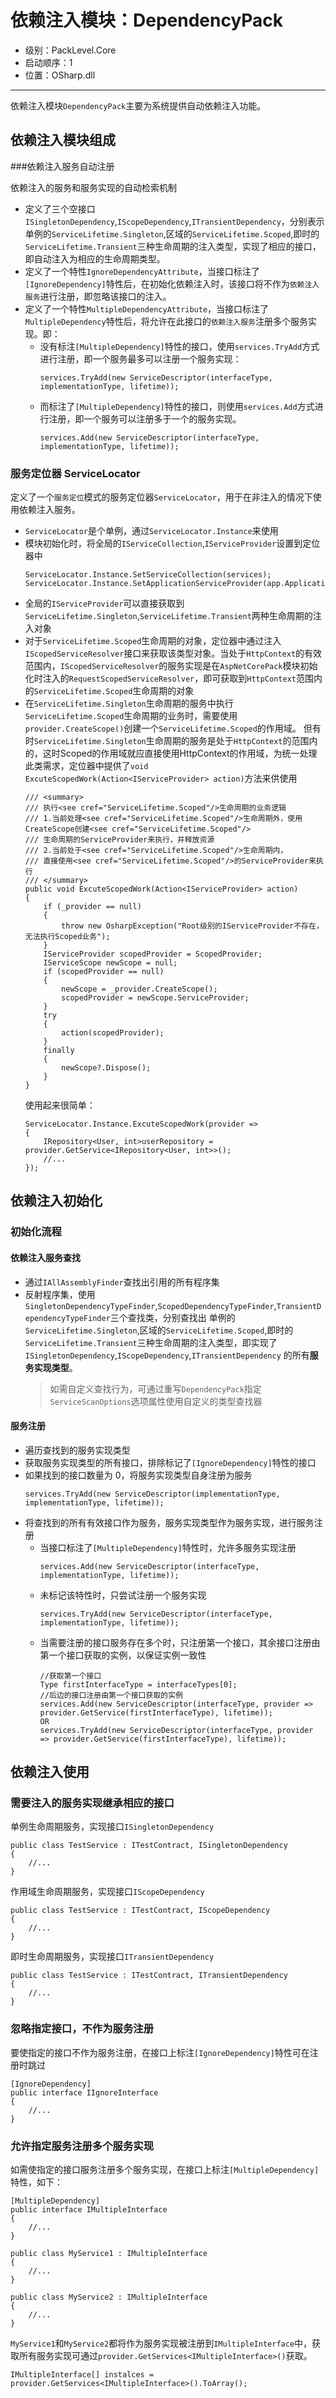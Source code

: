 # 依赖注入模块：DependencyPack

* 级别：PackLevel.Core
* 启动顺序：1
* 位置：OSharp.dll

---
依赖注入模块`DependencyPack`主要为系统提供自动依赖注入功能。

## 依赖注入模块组成

###依赖注入服务自动注册

依赖注入的服务和服务实现的自动检索机制
* 定义了三个空接口`ISingletonDependency`,`IScopeDependency`,`ITransientDependency`，分别表示单例的`ServiceLifetime.Singleton`,区域的`ServiceLifetime.Scoped`,即时的`ServiceLifetime.Transient`三种生命周期的注入类型，实现了相应的接口，即自动注入为相应的生命周期类型。
* 定义了一个特性`IgnoreDependencyAttribute`，当接口标注了`[IgnoreDependency]`特性后，在初始化依赖注入时，该接口将不作为`依赖注入服务`进行注册，即忽略该接口的注入。
* 定义了一个特性`MultipleDependencyAttribute`，当接口标注了`MultipleDependency`特性后，将允许在此接口的`依赖注入服务`注册多个服务实现。即：
    * 没有标注`[MultipleDependency]`特性的接口，使用`services.TryAdd`方式进行注册，即一个服务最多可以注册一个服务实现：
        ```
        services.TryAdd(new ServiceDescriptor(interfaceType, implementationType, lifetime));
        ```
    * 而标注了`[MultipleDependency]`特性的接口，则使用`services.Add`方式进行注册，即一个服务可以注册多于一个的服务实现。
        ```
        services.Add(new ServiceDescriptor(interfaceType, implementationType, lifetime));
        ```
### 服务定位器 ServiceLocator

  定义了一个`服务定位`模式的服务定位器`ServiceLocator`，用于在非注入的情况下使用依赖注入服务。
* `ServiceLocator`是个单例，通过`ServiceLocator.Instance`来使用
* 模块初始化时，将全局的`IServiceCollection`,`IServiceProvider`设置到定位器中
    ```
    ServiceLocator.Instance.SetServiceCollection(services);
    ServiceLocator.Instance.SetApplicationServiceProvider(app.ApplicationServices);
    ```
* 全局的`IServiceProvider`可以直接获取到`ServiceLifetime.Singleton`,`ServiceLifetime.Transient`两种生命周期的注入对象
* 对于`ServiceLifetime.Scoped`生命周期的对象，定位器中通过注入`IScopedServiceResolver`接口来获取该类型对象。当处于`HttpContext`的有效范围内，`IScopedServiceResolver`的服务实现是在`AspNetCorePack`模块初始化时注入的`RequestScopedServiceResolver`，即可获取到`HttpContext`范围内的`ServiceLifetime.Scoped`生命周期的对象
* 在`ServiceLifetime.Singleton`生命周期的服务中执行`ServiceLifetime.Scoped`生命周期的业务时，需要使用`provider.CreateScope()`创建一个`ServiceLifetime.Scoped`的作用域。
但有时`ServiceLifetime.Singleton`生命周期的服务是处于`HttpContext`的范围内的，这时Scoped的作用域就应直接使用HttpContext的作用域，为统一处理此类需求，定位器中提供了`void ExcuteScopedWork(Action<IServiceProvider> action)`方法来供使用
    ```
    /// <summary>
    /// 执行<see cref="ServiceLifetime.Scoped"/>生命周期的业务逻辑
    /// 1.当前处理<see cref="ServiceLifetime.Scoped"/>生命周期外，使用CreateScope创建<see cref="ServiceLifetime.Scoped"/>
    /// 生命周期的ServiceProvider来执行，并释放资源
    /// 2.当前处于<see cref="ServiceLifetime.Scoped"/>生命周期内，
    /// 直接使用<see cref="ServiceLifetime.Scoped"/>的ServiceProvider来执行
    /// </summary>
    public void ExcuteScopedWork(Action<IServiceProvider> action)
    {
        if (_provider == null)
        {
            throw new OsharpException("Root级别的IServiceProvider不存在，无法执行Scoped业务");
        }
        IServiceProvider scopedProvider = ScopedProvider;
        IServiceScope newScope = null;
        if (scopedProvider == null)
        {
            newScope = _provider.CreateScope();
            scopedProvider = newScope.ServiceProvider;
        }
        try
        {
            action(scopedProvider);
        }
        finally
        {
            newScope?.Dispose();
        }
    }
    ```
    使用起来很简单：
    ```
    ServiceLocator.Instance.ExcuteScopedWork(provider =>
    {
        IRepository<User, int>userRepository = provider.GetService<IRepository<User, int>>();
        //...
    });
    ```
    
## 依赖注入初始化

### 初始化流程

#### 依赖注入服务查找

* 通过`IAllAssemblyFinder`查找出引用的所有程序集
* 反射程序集，使用`SingletonDependencyTypeFinder`,`ScopedDependencyTypeFinder`,`TransientDependencyTypeFinder`三个查找类，分别查找出 单例的`ServiceLifetime.Singleton`,区域的`ServiceLifetime.Scoped`,即时的`ServiceLifetime.Transient`三种生命周期的注入类型，即实现了 `ISingletonDependency`,`IScopeDependency`,`ITransientDependency` 的所有**服务实现类型**。
    > 如需自定义查找行为，可通过重写`DependencyPack`指定`ServiceScanOptions`选项属性使用自定义的类型查找器

#### 服务注册

* 遍历查找到的服务实现类型
* 获取服务实现类型的所有接口，排除标记了`[IgnoreDependency]`特性的接口
* 如果找到的接口数量为 0，将服务实现类型自身注册为服务
    ```
    services.TryAdd(new ServiceDescriptor(implementationType, implementationType, lifetime));
    ```
* 将查找到的所有有效接口作为服务，服务实现类型作为服务实现，进行服务注册
    * 当接口标注了`[MultipleDependency]`特性时，允许多服务实现注册
        ```
        services.Add(new ServiceDescriptor(interfaceType, implementationType, lifetime));
        ```
    * 未标记该特性时，只尝试注册一个服务实现
        ```
        services.TryAdd(new ServiceDescriptor(interfaceType, implementationType, lifetime));
        ```
    * 当需要注册的接口服务存在多个时，只注册第一个接口，其余接口注册由第一个接口获取的实例，以保证实例一致性
        ```
        //获取第一个接口
        Type firstInterfaceType = interfaceTypes[0];
        //后边的接口注册由第一个接口获取的实例
        services.Add(new ServiceDescriptor(interfaceType, provider => provider.GetService(firstInterfaceType), lifetime));
        OR
        services.TryAdd(new ServiceDescriptor(interfaceType, provider => provider.GetService(firstInterfaceType), lifetime));
        ```

## 依赖注入使用

### 需要注入的服务实现继承相应的接口

单例生命周期服务，实现接口`ISingletonDependency`
```
public class TestService : ITestContract, ISingletonDependency
{ 
    //...
}
```
作用域生命周期服务，实现接口`IScopeDependency`
```
public class TestService : ITestContract, IScopeDependency
{ 
    //...
}
```
即时生命周期服务，实现接口`ITransientDependency`
```
public class TestService : ITestContract, ITransientDependency
{ 
    //...
}
```

### 忽略指定接口，不作为服务注册

要使指定的接口不作为服务注册，在接口上标注`[IgnoreDependency]`特性可在注册时跳过

```
[IgnoreDependency]
public interface IIgnoreInterface
{
    //...
}
```

### 允许指定服务注册多个服务实现

如需使指定的接口服务注册多个服务实现，在接口上标注`[MultipleDependency]`特性，如下：
```
[MultipleDependency]
public interface IMultipleInterface
{
    //...
}

public class MyService1 : IMultipleInterface
{
    //...
}

public class MyService2 : IMultipleInterface
{
    //...
}

```
`MyService1`和`MyService2`都将作为服务实现被注册到`IMultipleInterface`中，获取所有服务实现可通过`provider.GetServices<IMultipleInterface>()`获取。
```
IMultipleInterface[] instalces = provider.GetServices<IMultipleInterface>().ToArray();
```